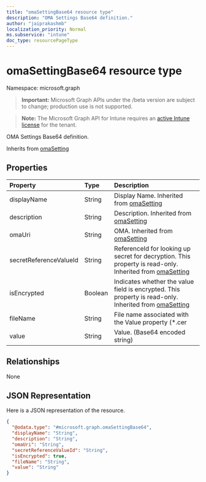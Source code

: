```yaml
---
title: "omaSettingBase64 resource type"
description: "OMA Settings Base64 definition."
author: "jaiprakashmb"
localization_priority: Normal
ms.subservice: "intune"
doc_type: resourcePageType
---
```


# omaSettingBase64 resource type

Namespace: microsoft.graph
> **Important:** Microsoft Graph APIs under the /beta version are subject to change; production use is not supported.

> **Note:** The Microsoft Graph API for Intune requires an [active Intune license](https://go.microsoft.com/fwlink/?linkid=839381) for the tenant.


OMA Settings Base64 definition.


Inherits from [omaSetting](../resources/intune-deviceconfig-omasetting.md)

## Properties
|Property|Type|Description|
|:---|:---|:---|
|displayName|String|Display Name. Inherited from [omaSetting](../resources/intune-deviceconfig-omasetting.md)|
|description|String|Description. Inherited from [omaSetting](../resources/intune-deviceconfig-omasetting.md)|
|omaUri|String|OMA. Inherited from [omaSetting](../resources/intune-deviceconfig-omasetting.md)|
|secretReferenceValueId|String|ReferenceId for looking up secret for decryption. This property is read-only. Inherited from [omaSetting](../resources/intune-deviceconfig-omasetting.md)|
|isEncrypted|Boolean|Indicates whether the value field is encrypted. This property is read-only. Inherited from [omaSetting](../resources/intune-deviceconfig-omasetting.md)|
|fileName|String|File name associated with the Value property (*.cer | *.crt | *.p7b | *.bin).|
|value|String|Value. (Base64 encoded string)|

## Relationships
None

## JSON Representation
Here is a JSON representation of the resource.
<!-- {
  "blockType": "resource",
  "@odata.type": "microsoft.graph.omaSettingBase64"
}
-->
``` json
{
  "@odata.type": "#microsoft.graph.omaSettingBase64",
  "displayName": "String",
  "description": "String",
  "omaUri": "String",
  "secretReferenceValueId": "String",
  "isEncrypted": true,
  "fileName": "String",
  "value": "String"
}
```
